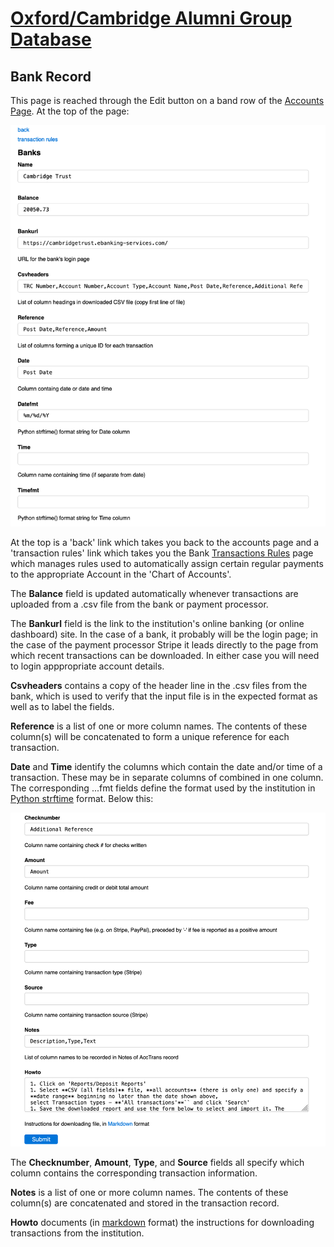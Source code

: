 # [Oxford/Cambridge Alumni Group Database](index.md)

## Bank Record

This page is reached through the Edit button on a band row of the [Accounts Page](accounts.md). At the top of the page:

![top](images/bank_record_top.png)

At the top is a 'back' link which takes you back to the accounts page and a 'transaction rules' link which takes you the Bank [Transactions Rules](bank_rules.md) page which manages rules used to automatically assign certain regular payments to the appropriate Account in the 'Chart of Accounts'.

The **Balance** field is updated automatically whenever transactions are uploaded from a .csv file from the bank or payment processor.

The **Bankurl** field is the link to the institution's online banking (or online dashboard) site. In the case of a bank, it probably will be the login page; in the case of the payment processor Stripe it leads directly to the page from which recent transactions can be downloaded. In either case you will need to login apppropriate account details.

**Csvheaders** contains a copy of the header line in the .csv files from the bank, which is used to verify that the input file is in the expected format as well as to label the fields.

**Reference** is a list of one or more column names. The contents of these column(s) will be concatenated to form a unique reference for each transaction.

**Date** and **Time** identify the columns which contain the date and/or time of a transaction. These may be in separate columns of combined in one column. The corresponding ...fmt fields define the format used by the institution in [Python strftime](https://docs.python.org/3.10/library/datetime.html?highlight=strftime#strftime-strptime-behavior) format. Below this:

![bottom](images/bank_record_bottom.png)

The **Checknumber**, **Amount**, **Type**, and **Source** fields all specify which column contains the corresponding transaction information.

**Notes** is a list of one or more column names. The contents of these column(s) are concatenated and stored in the transaction record.

**Howto** documents (in [markdown](https://www.markdownguide.org/basic-syntax/) format) the instructions for downloading transactions from the institution.
